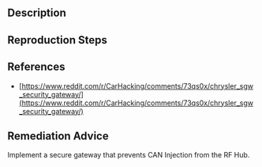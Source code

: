 ## Description


## Reproduction Steps


## References

- [https://www.reddit.com/r/CarHacking/comments/73qs0x/chrysler_sgw_security_gateway/](https://www.reddit.com/r/CarHacking/comments/73qs0x/chrysler_sgw_security_gateway/)


## Remediation Advice

Implement a secure gateway that prevents CAN Injection from the RF Hub.

